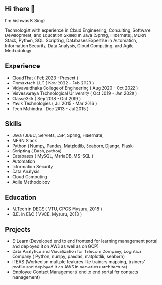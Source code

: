 ## Hi there 👋
I'm Vishwas K Singh

Technologist with experience in Cloud Engineering, Consulting, Software Development, and Education
Skilled in Java (Spring, Hibernate), MERN Stack, Python, SQL, Scripting, Databases
Expertise in Automation, Information Security, Data Analysis, Cloud Computing, and Agile Methodology

## Experience
* CloudThat ( Feb 2023 - Present )
* Finmaxtech LLC ( Nov 2022 - Feb 2023 )
* Vidyavardhaka College of Engineering ( Aug 2020 - Oct 2022 )
* Visvesvaraya Technological University ( Oct 2019 - Jan 2020 )
* Classe365 ( Sep 2018 - Oct 2019 )
* Yavik Technologies ( Jul 2015 - Mar 2016 )
* Tech Mahindra ( Dec 2013 - Jul 2015 )

## Skills
* Java (JDBC, Servlets, JSP, Spring, Hibernate)
* MERN Stack
* Python ( Numpy, Pandas, Matplotlib, Seaborn, Django, Flask)
* Scripting ( Bash, python)
* Databases ( MySQL, MariaDB, MS-SQL )
* Automation
* Information Security
* Data Analysis
* Cloud Computing
* Agile Methodology

## Education
* M.Tech in DECS ( VTU, CPGS Mysuru, 2018 )
* B.E. in E&C ( VVCE, Mysuru, 2013 )

## Projects
* E-Learn (Developed end to end frontend for learning management portal and deployed it on AWS as well as on GCP)
* Data Analytics and Visualization for Telecom Company, Logistics Company ( Python, numpy, pandas, matplotlib, seaborn)
* iTEAS (Worked on multiple features like trainers mapping, trainers' profile and deployed it on AWS in serverless architecture)​
* Employee Contact Management( end to end portal for contacts management)

<!--
**vishwasks32/vishwasks32** is a ✨ _special_ ✨ repository because its `README.md` (this file) appears on your GitHub profile.

Here are some ideas to get you started:

- 🔭 I’m currently working on ...
- 🌱 I’m currently learning ...
- 👯 I’m looking to collaborate on ...
- 🤔 I’m looking for help with ...
- 💬 Ask me about ...
- 📫 How to reach me: ...
- 😄 Pronouns: ...
- ⚡ Fun fact: ...
-->
